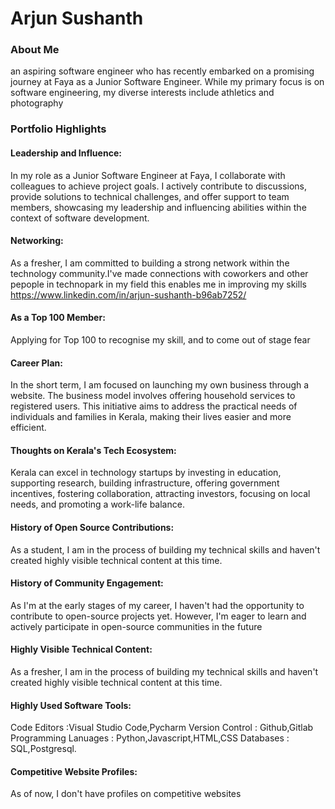 # Arjun Sushanth

### About Me
 an aspiring software engineer who has recently embarked on a promising journey at Faya as a Junior Software Engineer. While my primary focus is on software engineering, my diverse interests include athletics and photography
### Portfolio Highlights

#### Leadership and Influence: 
 In my role as a Junior Software Engineer at Faya, I collaborate with colleagues to achieve project goals. I actively contribute to discussions, provide solutions to technical challenges, and offer support to team members, showcasing my leadership and influencing abilities within the context of software development.

#### Networking: 
As a fresher, I am committed to building a strong network within the technology community.I've made connections with coworkers and other pepople in technopark in my field this enables me in improving my skills
https://www.linkedin.com/in/arjun-sushanth-b96ab7252/

#### As a Top 100 Member: 
Applying for Top 100 to recognise my skill, and to come out of stage fear

#### Career Plan:
In the short term, I am focused on launching my own business through a website. The business model involves offering household services to registered users. This initiative aims to address the practical needs of individuals and families in Kerala, making their lives easier and more efficient.

#### Thoughts on Kerala's Tech Ecosystem: 
Kerala can excel in technology startups by investing in education, supporting research, building infrastructure, offering government incentives, fostering collaboration, attracting investors, focusing on local needs, and promoting a work-life balance.

#### History of Open Source Contributions:
As a student, I am in the process of building my technical skills and haven't created highly visible technical content at this time.

#### History of Community Engagement:
As I'm at the early stages of my career, I haven't had the opportunity to contribute to open-source projects yet. However, I'm eager to learn and actively participate in open-source communities in the future

#### Highly Visible Technical Content:
As a fresher, I am in the process of building my technical skills and haven't created highly visible technical content at this time.

#### Highly Used Software Tools:
Code Editors :Visual Studio Code,Pycharm
Version Control : Github,Gitlab
Programming Lanuages : Python,Javascript,HTML,CSS
Databases : SQL,Postgresql.

#### Competitive Website Profiles:
As of now, I don't have profiles on competitive websites 




